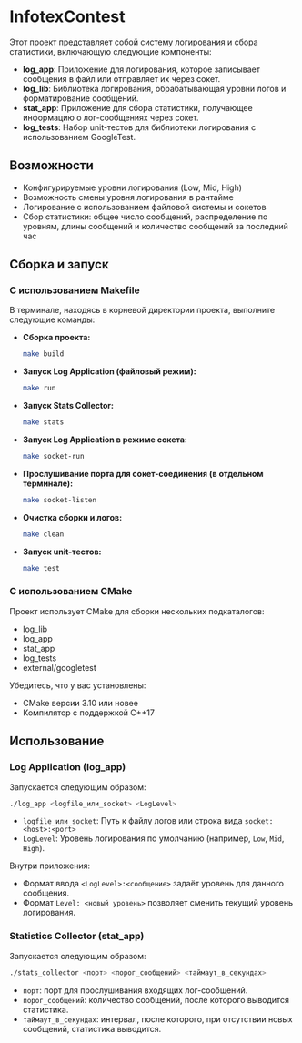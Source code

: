 
# InfotexContest

Этот проект представляет собой систему логирования и сбора статистики, включающую следующие компоненты:

- **log_app**: Приложение для логирования, которое записывает сообщения в файл или отправляет их через сокет.
- **log_lib**: Библиотека логирования, обрабатывающая уровни логов и форматирование сообщений.
- **stat_app**: Приложение для сбора статистики, получающее информацию о лог-сообщениях через сокет.
- **log_tests**: Набор unit-тестов для библиотеки логирования с использованием GoogleTest.

## Возможности

- Конфигурируемые уровни логирования (Low, Mid, High)
- Возможность смены уровня логирования в рантайме
- Логирование с использованием файловой системы и сокетов
- Сбор статистики: общее число сообщений, распределение по уровням, длины сообщений и количество сообщений за последний час

## Сборка и запуск

### С использованием Makefile

В терминале, находясь в корневой директории проекта, выполните следующие команды:

- **Сборка проекта:**
  ```bash
  make build
  ```
  
- **Запуск Log Application (файловый режим):**
  ```bash
  make run
  ```

- **Запуск Stats Collector:**
  ```bash
  make stats
  ```

- **Запуск Log Application в режиме сокета:**
  ```bash
  make socket-run
  ```

- **Прослушивание порта для сокет-соединения (в отдельном терминале):**
  ```bash
  make socket-listen
  ```

- **Очистка сборки и логов:**
  ```bash
  make clean
  ```

- **Запуск unit-тестов:**
  ```bash
  make test
  ```

### С использованием CMake

Проект использует CMake для сборки нескольких подкаталогов:

- log_lib
- log_app
- stat_app
- log_tests
- external/googletest

Убедитесь, что у вас установлены:
- CMake версии 3.10 или новее
- Компилятор с поддержкой C++17

## Использование

### Log Application (log_app)

Запускается следующим образом:
```bash
./log_app <logfile_или_socket> <LogLevel>
```
- `logfile_или_socket`: Путь к файлу логов или строка вида `socket:<host>:<port>`
- `LogLevel`: Уровень логирования по умолчанию (например, `Low`, `Mid`, `High`).

Внутри приложения:
- Формат ввода `<LogLevel>:<сообщение>` задаёт уровень для данного сообщения.
- Формат `Level: <новый уровень>` позволяет сменить текущий уровень логирования.

### Statistics Collector (stat_app)

Запускается следующим образом:
```bash
./stats_collector <порт> <порог_сообщений> <таймаут_в_секундах>
```
- `порт`: порт для прослушивания входящих лог-сообщений.
- `порог_сообщений`: количество сообщений, после которого выводится статистика.
- `таймаут_в_секундах`: интервал, после которого, при отсутствии новых сообщений, статистика выводится.
